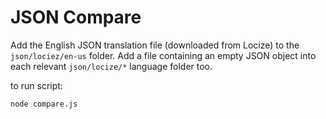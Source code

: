 # JSON Compare

Add the English JSON translation file (downloaded from Locize) to the `json/lociez/en-us` folder. Add a file containing an empty JSON object into each relevant `json/locize/*` language folder too.

to run script:

`node compare.js`
